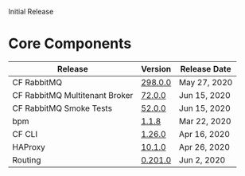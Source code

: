 Initial Release

# Core Components 
 
| Release | Version | Release Date |
| ------- | ------- | ------------ | 
| CF RabbitMQ | [298.0.0](https://github.com/pivotal-cf/cf-rabbitmq-release/releases/tag/v298.0.0) | May 27, 2020 |
| CF RabbitMQ Multitenant Broker | [72.0.0](https://github.com/pivotal-cf/cf-rabbitmq-multitenant-broker-release/releases/tag/v72.0.0) | Jun 15, 2020 |
| CF RabbitMQ Smoke Tests | [52.0.0](https://github.com/pivotal-cf/cf-rabbitmq-smoke-tests-release/releases/tag/v52.0.0) | Jun 15, 2020 |
| bpm | [1.1.8](https://github.com/cloudfoundry/bpm-release/releases/tag/v1.1.8) | Mar 22, 2020 |
| CF CLI | [1.26.0](https://github.com/bosh-packages/cf-cli-release/releases/tag/v1.26.0) | Apr 16, 2020 |
| HAProxy | [10.1.0](https://github.com/cloudfoundry-incubator/haproxy-boshrelease/releases/tag/v10.1.0) | Apr 26, 2020 |
| Routing | [0.201.0](https://github.com/cloudfoundry/routing-release/releases/tag/0.201.0) | Jun 2, 2020 |